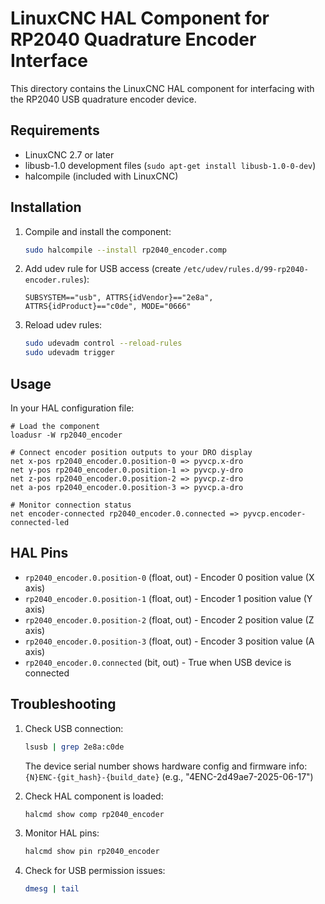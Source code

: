 # LinuxCNC HAL Component for RP2040 Quadrature Encoder Interface

This directory contains the LinuxCNC HAL component for interfacing with the RP2040 USB quadrature encoder device.

## Requirements

- LinuxCNC 2.7 or later
- libusb-1.0 development files (`sudo apt-get install libusb-1.0-0-dev`)
- halcompile (included with LinuxCNC)

## Installation

1. Compile and install the component:
   ```bash
   sudo halcompile --install rp2040_encoder.comp
   ```

2. Add udev rule for USB access (create `/etc/udev/rules.d/99-rp2040-encoder.rules`):
   ```
   SUBSYSTEM=="usb", ATTRS{idVendor}=="2e8a", ATTRS{idProduct}=="c0de", MODE="0666"
   ```

3. Reload udev rules:
   ```bash
   sudo udevadm control --reload-rules
   sudo udevadm trigger
   ```

## Usage

In your HAL configuration file:

```hal
# Load the component
loadusr -W rp2040_encoder

# Connect encoder position outputs to your DRO display
net x-pos rp2040_encoder.0.position-0 => pyvcp.x-dro
net y-pos rp2040_encoder.0.position-1 => pyvcp.y-dro
net z-pos rp2040_encoder.0.position-2 => pyvcp.z-dro
net a-pos rp2040_encoder.0.position-3 => pyvcp.a-dro

# Monitor connection status
net encoder-connected rp2040_encoder.0.connected => pyvcp.encoder-connected-led
```

## HAL Pins

- `rp2040_encoder.0.position-0` (float, out) - Encoder 0 position value (X axis)
- `rp2040_encoder.0.position-1` (float, out) - Encoder 1 position value (Y axis)
- `rp2040_encoder.0.position-2` (float, out) - Encoder 2 position value (Z axis)
- `rp2040_encoder.0.position-3` (float, out) - Encoder 3 position value (A axis)
- `rp2040_encoder.0.connected` (bit, out) - True when USB device is connected

## Troubleshooting

1. Check USB connection:
   ```bash
   lsusb | grep 2e8a:c0de
   ```
   
   The device serial number shows hardware config and firmware info:
   `{N}ENC-{git_hash}-{build_date}` (e.g., "4ENC-2d49ae7-2025-06-17")

2. Check HAL component is loaded:
   ```bash
   halcmd show comp rp2040_encoder
   ```

3. Monitor HAL pins:
   ```bash
   halcmd show pin rp2040_encoder
   ```

4. Check for USB permission issues:
   ```bash
   dmesg | tail
   ```